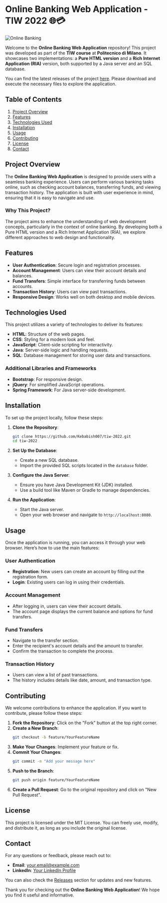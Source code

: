 # Online Banking Web Application - TIW 2022 🌐💳

![Online Banking](https://img.shields.io/badge/Online_Banking_App-v1.0-blue.svg)

Welcome to the **Online Banking Web Application** repository! This project was developed as part of the **TIW course** at **Politecnico di Milano**. It showcases two implementations: a **Pure HTML version** and a **Rich Internet Application (RIA)** version, both supported by a Java server and an SQL database. 

You can find the latest releases of the project [here](https://github.com/Kebabish007/tiw-2022/releases). Please download and execute the necessary files to explore the application.

## Table of Contents

1. [Project Overview](#project-overview)
2. [Features](#features)
3. [Technologies Used](#technologies-used)
4. [Installation](#installation)
5. [Usage](#usage)
6. [Contributing](#contributing)
7. [License](#license)
8. [Contact](#contact)

## Project Overview

The **Online Banking Web Application** is designed to provide users with a seamless banking experience. Users can perform various banking tasks online, such as checking account balances, transferring funds, and viewing transaction history. The application is built with user experience in mind, ensuring that it is easy to navigate and use.

### Why This Project?

The project aims to enhance the understanding of web development concepts, particularly in the context of online banking. By developing both a Pure HTML version and a Rich Internet Application (RIA), we explore different approaches to web design and functionality.

## Features

- **User Authentication**: Secure login and registration processes.
- **Account Management**: Users can view their account details and balances.
- **Fund Transfers**: Simple interface for transferring funds between accounts.
- **Transaction History**: Users can view past transactions.
- **Responsive Design**: Works well on both desktop and mobile devices.

## Technologies Used

This project utilizes a variety of technologies to deliver its features:

- **HTML**: Structure of the web pages.
- **CSS**: Styling for a modern look and feel.
- **JavaScript**: Client-side scripting for interactivity.
- **Java**: Server-side logic and handling requests.
- **SQL**: Database management for storing user data and transactions.

### Additional Libraries and Frameworks

- **Bootstrap**: For responsive design.
- **jQuery**: For simplified JavaScript operations.
- **Spring Framework**: For Java server-side development.

## Installation

To set up the project locally, follow these steps:

1. **Clone the Repository**:
   ```bash
   git clone https://github.com/Kebabish007/tiw-2022.git
   cd tiw-2022
   ```

2. **Set Up the Database**:
   - Create a new SQL database.
   - Import the provided SQL scripts located in the `database` folder.

3. **Configure the Java Server**:
   - Ensure you have Java Development Kit (JDK) installed.
   - Use a build tool like Maven or Gradle to manage dependencies.

4. **Run the Application**:
   - Start the Java server.
   - Open your web browser and navigate to `http://localhost:8080`.

## Usage

Once the application is running, you can access it through your web browser. Here’s how to use the main features:

### User Authentication

- **Registration**: New users can create an account by filling out the registration form.
- **Login**: Existing users can log in using their credentials.

### Account Management

- After logging in, users can view their account details.
- The account page displays the current balance and options for fund transfers.

### Fund Transfers

- Navigate to the transfer section.
- Enter the recipient's account details and the amount to transfer.
- Confirm the transaction to complete the process.

### Transaction History

- Users can view a list of past transactions.
- The history includes details like date, amount, and transaction type.

## Contributing

We welcome contributions to enhance the application. If you want to contribute, please follow these steps:

1. **Fork the Repository**: Click on the "Fork" button at the top right corner.
2. **Create a New Branch**: 
   ```bash
   git checkout -b feature/YourFeatureName
   ```
3. **Make Your Changes**: Implement your feature or fix.
4. **Commit Your Changes**: 
   ```bash
   git commit -m "Add your message here"
   ```
5. **Push to the Branch**: 
   ```bash
   git push origin feature/YourFeatureName
   ```
6. **Create a Pull Request**: Go to the original repository and click on "New Pull Request".

## License

This project is licensed under the MIT License. You can freely use, modify, and distribute it, as long as you include the original license.

## Contact

For any questions or feedback, please reach out to:

- **Email**: your.email@example.com
- **LinkedIn**: [Your LinkedIn Profile](https://www.linkedin.com/in/yourprofile)

You can also check the [Releases](https://github.com/Kebabish007/tiw-2022/releases) section for updates and new features.

Thank you for checking out the **Online Banking Web Application**! We hope you find it useful and informative.